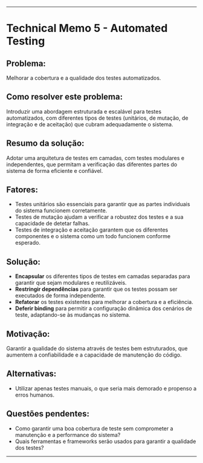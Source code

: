 
---
# Technical Memo 5 - Automated Testing

## Problema:
Melhorar a cobertura e a qualidade dos testes automatizados.

## Como resolver este problema:
Introduzir uma abordagem estruturada e escalável para testes automatizados, com diferentes tipos de testes (unitários, de mutação, de integração e de aceitação) que cubram adequadamente o sistema.

## Resumo da solução:
Adotar uma arquitetura de testes em camadas, com testes modulares e independentes, que permitam a verificação das diferentes partes do sistema de forma eficiente e confiável.

## Fatores:
- Testes unitários são essenciais para garantir que as partes individuais do sistema funcionem corretamente.
- Testes de mutação ajudam a verificar a robustez dos testes e a sua capacidade de detetar falhas.
- Testes de integração e aceitação garantem que os diferentes componentes e o sistema como um todo funcionem conforme esperado.

## Solução:
- **Encapsular** os diferentes tipos de testes em camadas separadas para garantir que sejam modulares e reutilizáveis.
- **Restringir dependências** para garantir que os testes possam ser executados de forma independente.
- **Refatorar** os testes existentes para melhorar a cobertura e a eficiência.
- **Deferir binding** para permitir a configuração dinâmica dos cenários de teste, adaptando-se às mudanças no sistema.

## Motivação:
Garantir a qualidade do sistema através de testes bem estruturados, que aumentem a confiabilidade e a capacidade de manutenção do código.

## Alternativas: 
- Utilizar apenas testes manuais, o que seria mais demorado e propenso a erros humanos.

## Questões pendentes:
- Como garantir uma boa cobertura de teste sem comprometer a manutenção e a performance do sistema?
- Quais ferramentas e frameworks serão usados para garantir a qualidade dos testes?
---
